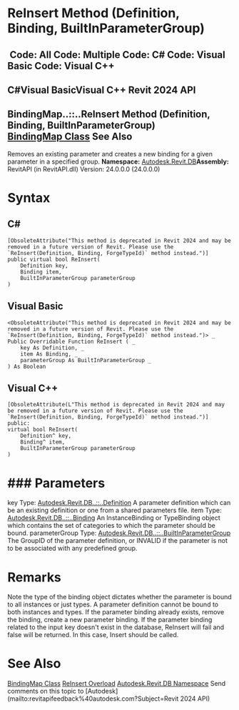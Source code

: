 # ReInsert Method (Definition, Binding, BuiltInParameterGroup)

﻿
 Code: All Code: Multiple Code: C# Code: Visual Basic Code: Visual C++   
---  
C#Visual BasicVisual C++
Revit 2024 API  
---  
BindingMap..::..ReInsert Method (Definition, Binding, BuiltInParameterGroup)  
[BindingMap Class](4ce777fb-ab30-6d15-d019-5b430223ac62.md "BindingMap Class") See Also  
---  
Removes an existing parameter and creates a new binding for a given parameter in a specified group.
**Namespace:** [Autodesk.Revit.DB](87546ba7-461b-c646-cbb1-2cb8f5bff8b2.md "Autodesk.Revit.DB Namespace")**Assembly:** RevitAPI (in RevitAPI.dll) Version: 24.0.0.0 (24.0.0.0)
# Syntax
C#  
---  
```text
[ObsoleteAttribute("This method is deprecated in Revit 2024 and may be removed in a future version of Revit. Please use the `ReInsert(Definition, Binding, ForgeTypeId)` method instead.")]
public virtual bool ReInsert(
	Definition key,
	Binding item,
	BuiltInParameterGroup parameterGroup
)
```
  
Visual Basic  
---  
```text
<ObsoleteAttribute("This method is deprecated in Revit 2024 and may be removed in a future version of Revit. Please use the `ReInsert(Definition, Binding, ForgeTypeId)` method instead.")> _
Public Overridable Function ReInsert ( _
	key As Definition, _
	item As Binding, _
	parameterGroup As BuiltInParameterGroup _
) As Boolean
```
  
Visual C++  
---  
```text
[ObsoleteAttribute(L"This method is deprecated in Revit 2024 and may be removed in a future version of Revit. Please use the `ReInsert(Definition, Binding, ForgeTypeId)` method instead.")]
public:
virtual bool ReInsert(
	Definition^ key, 
	Binding^ item, 
	BuiltInParameterGroup parameterGroup
)
```
  
# ### Parameters
key
    Type: [Autodesk.Revit.DB..::..Definition](8fe04f37-04e1-9e93-ffdb-e3900908e42a.md "Definition Class") A parameter definition which can be an existing definition or one from a shared parameters file. 
item
    Type: [Autodesk.Revit.DB..::..Binding](47f6ad6f-8d00-af57-995e-dc6db1255f58.md "Binding Class") An InstanceBinding or TypeBinding object which contains the set of categories to which the parameter should be bound. 
parameterGroup
    Type: [Autodesk.Revit.DB..::..BuiltInParameterGroup](9942b791-2892-0658-303e-abf99675c5a6.md "BuiltInParameterGroup Enumeration") The GroupID of the parameter definition, or INVALID if the parameter is not to be associated with any predefined group.
# Remarks
Note the type of the binding object dictates whether the parameter is bound to all instances or just types. A parameter definition cannot be bound to both instances and types. If the parameter binding already exists, remove the binding, create a new parameter binding. If the parameter binding related to the input key doesn't exist in the database, ReInsert will fail and false will be returned. In this case, Insert should be called.
# See Also
[BindingMap Class](4ce777fb-ab30-6d15-d019-5b430223ac62.md "BindingMap Class")
[ReInsert Overload](8ac26661-1c4b-6ba1-417f-e4ea09acf32c.md "ReInsert Method")
[Autodesk.Revit.DB Namespace](87546ba7-461b-c646-cbb1-2cb8f5bff8b2.md "Autodesk.Revit.DB Namespace")
Send comments on this topic to [Autodesk](mailto:revitapifeedback%40autodesk.com?Subject=Revit 2024 API)
